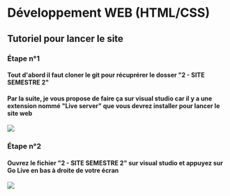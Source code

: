 # Développement WEB (HTML/CSS)

## Tutoriel pour lancer le site

### Étape n°1

#### Tout d'abord il faut cloner le git pour récuprérer le dosser "2 - SITE SEMESTRE 2"
#### Par la suite, je vous propose de faire ça sur visual studio car il y a une extension nommé "Live server" que vous devrez installer pour lancer le site web
![](https://github.com/KoThek64/Projets_Mattys_Lachaise/blob/main/1%20-%20D%C3%A9veloppement%20WEB/1%20-%20SITE%20SEMESTRE%201/images/Capture_Page_d'acceuil.png)

### Étape n°2

#### Ouvrez le fichier "2 - SITE SEMESTRE 2" sur visual studio et appuyez sur **Go Live** en bas à droite de votre écran
![](https://github.com/KoThek64/Projets_Mattys_Lachaise/blob/main/1%20-%20D%C3%A9veloppement%20WEB/1%20-%20SITE%20SEMESTRE%201/images/Capture_Page_d'acceuil.png)
